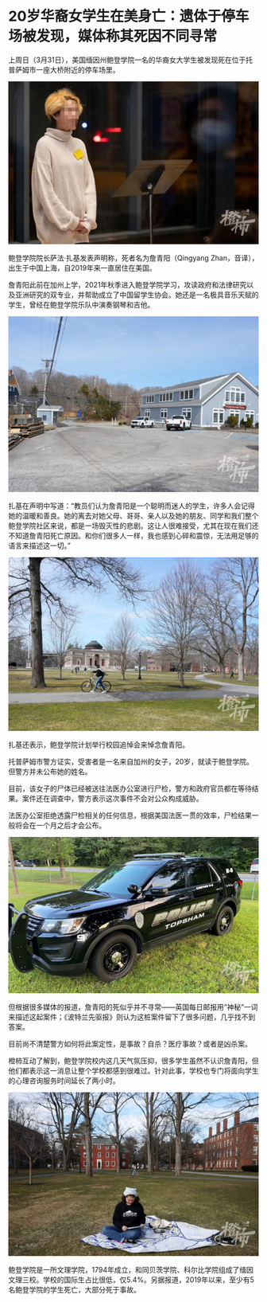 # 20岁华裔女学生在美身亡：遗体于停车场被发现，媒体称其死因不同寻常

上周日（3月31日），美国缅因州鲍登学院一名的华裔女大学生被发现死在位于托普萨姆市一座大桥附近的停车场里。

![456fed7885058edb87ac0d67b0e16ec9.jpg](https://raw.githubusercontent.com/qqhsx/qqnews_image/main/2024/04/02/20岁华裔女学生在美身亡：遗体于停车场被发现，媒体称其死因不同寻常/456fed7885058edb87ac0d67b0e16ec9.jpg)

鲍登学院院长萨法·扎基发表声明称，死者名为詹青阳（Qingyang Zhan，音译），出生于中国上海，自2019年来一直居住在美国。

詹青阳此前在加州上学，2021年秋季进入鲍登学院学习，攻读政府和法律研究以及亚洲研究的双专业，并帮助成立了中国留学生协会。她还是一名极具音乐天赋的学生，曾经在鲍登学院乐队中演奏钢琴和吉他。

![54d03f0a982cc3430c8bfea6dbe38dd9.jpg](https://raw.githubusercontent.com/qqhsx/qqnews_image/main/2024/04/02/20岁华裔女学生在美身亡：遗体于停车场被发现，媒体称其死因不同寻常/54d03f0a982cc3430c8bfea6dbe38dd9.jpg)

扎基在声明中写道：“教员们认为詹青阳是一个聪明而迷人的学生，许多人会记得她的温暖和善良。她的离去对她父母、哥哥、亲人以及她的朋友、同学和我们整个鲍登学院社区来说，都是一场毁灭性的悲剧。这让人很难接受，尤其在现在我们还不知道詹青阳死亡原因。和你们很多人一样，我也感到心碎和震惊，无法用足够的语言来描述这一切。”

![31435d3dae15b54a33ea5b837b684807.jpg](https://raw.githubusercontent.com/qqhsx/qqnews_image/main/2024/04/02/20岁华裔女学生在美身亡：遗体于停车场被发现，媒体称其死因不同寻常/31435d3dae15b54a33ea5b837b684807.jpg)

扎基还表示，鲍登学院计划举行校园追悼会来悼念詹青阳。

托普萨姆市警方证实，受害者是一名来自加州的女子，20岁，就读于鲍登学院。但警方并未公布她的姓名。

目前，该女子的尸体已经被送往法医办公室进行尸检，警方和政府官员都在等待结果。案件还在调查中，警方表示这次事件不会对公众构成威胁。

法医办公室拒绝透露尸检相关的任何信息，根据美国法医一贯的效率，尸检结果一般将会在一个月之后才会公布。

![8dc65e17be94e408ccbda3251e4c63c2.jpg](https://raw.githubusercontent.com/qqhsx/qqnews_image/main/2024/04/02/20岁华裔女学生在美身亡：遗体于停车场被发现，媒体称其死因不同寻常/8dc65e17be94e408ccbda3251e4c63c2.jpg)

但根据很多媒体的报道，詹青阳的死似乎并不寻常——英国每日邮报用“神秘”一词来描述这起案件；《波特兰先驱报》则认为这桩案件留下了很多问题，几乎找不到答案。

目前尚不清楚警方如何将此案定性，是事故？自杀？医疗事故？或者是凶杀案。

橙柿互动了解到，鲍登学院校内这几天气氛压抑，很多学生虽然不认识詹青阳，但他们都表示这一消息让整个学校都感到很难过。针对此事，学校也专门将面向学生的心理咨询服务时间延长了两小时。

![13bebeae6db55722dfd5714366f61f18.jpg](https://raw.githubusercontent.com/qqhsx/qqnews_image/main/2024/04/02/20岁华裔女学生在美身亡：遗体于停车场被发现，媒体称其死因不同寻常/13bebeae6db55722dfd5714366f61f18.jpg)

鲍登学院是一所文理学院，1794年成立，和同贝茨学院、科尔比学院组成了缅因文理三校。学校的国际生占比很低，仅5.4%。另据报道，2019年以来，至少有5名鲍登学院的学生死亡，大部分死于事故。

